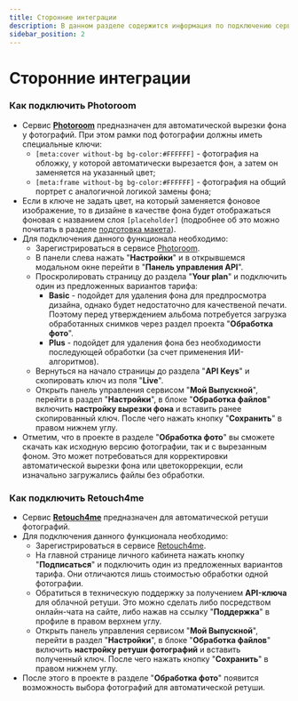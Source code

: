 ```yaml
---
title: Сторонние интеграции
description: В данном разделе содержится информация по подключению сервисов авторетуши
sidebar_position: 2
---
```


# Сторонние интеграции
### Как подключить Photoroom
* Сервис [__Photoroom__](https://www.photoroom.com/) предназначен для автоматической вырезки фона у фотографий. При этом рамки под фотографии должны иметь специальные ключи:
    + ```[meta:cover without-bg bg-color:#FFFFFF]``` - фотография на обложку, у которой автоматически вырезается фон, а затем он заменяется на указанный цвет;
    + ```[meta:frame without-bg bg-color:#FFFFFF]``` - фотография на общий портрет с аналогичной логикой замены фона;
* Если в ключе не задать цвет, на который заменяется фоновое изображение, то в дизайне в качестве фона будет отображаться фоновая с названием слоя ```[placeholder]``` (подробнее об это можно почитать в разделе [подготовка макета](/design/mocku)).
* Для подключения данного функционала необходимо:
    + Зарегистрироваться в сервисе [Photoroom](https://app.photoroom.com/create).
    + В панели слева нажать "__Настройки__" и в открывшемся модальном окне перейти в "__Панель управления API__".
    + Проскролировать страницу до раздела "__Your plan__" и подключить один из предложенных вариантов тарифа:
        + __Basic__ - подойдет для удаления фона для предпросмотра дизайна, однако будет недостаточно для качественой печати. Поэтому перед утверждением альбома потребуется загрузка обработанных снимков через раздел проекта "__Обработка фото__".
        + __Plus__ - подойдет для удаления фона без необходимости последующей обработки (за счет применения ИИ-алгоритмов).
    + Вернуться на начало страницы до раздела "__API Keys__" и скопировать ключ из поля "__Live__".
    + Открыть панель управления сервисом "__Мой Выпускной__", перейти в раздел "__Настройки__", в блоке "__Обработка файлов__" включить __настройку вырезки фона__ и вставить ранее скопированный ключ. После чего нажать кнопку "__Сохранить__" в правом нижнем углу.
* Отметим, что в проекте в разделе "__Обработка фото__" вы сможете скачать как исходную версию фотографии, так и с вырезанным фоном. Это может потребоваться для корректировки автоматической вырезки фона или цветокоррекции, если изначально загружались файлы без обработки.

### Как подключить Retouch4me
* Сервис [__Retouch4me__](https://retouch4.me/ru) предназначен для автоматической ретуши фотографий.
* Для подключения данного функционала необходимо:
    + Зарегистрироваться в сервисе [Retouch4me](https://retouch4.me/auth?lng=ru).
    + На главной странице личного кабинета нажать кнопку "__Подписаться__" и подключить один из предложенных вариантов тарифа. Они отличаются лишь стоимостью обработки одной фотографии.
    + Обратиться в техническую поддержку за получением __API-ключа__ для облачной ретуши. Это можно сделать либо посредством онлайн-чата на сайте, либо нажав на ссылку "__Поддержка__" в профиле в правом верхнем углу.
    + Открыть панель управления сервисом "__Мой Выпускной__", перейти в раздел "__Настройки__", в блоке "__Обработка файлов__" включить __настройку ретуши фотографий__ и вставить полученный ключ. После чего нажать кнопку "__Сохранить__" в правом нижнем углу.
* После этого в проекте в разделе "__Обработка фото__" появится возможность выбора фотографий для автоматической ретуши.
